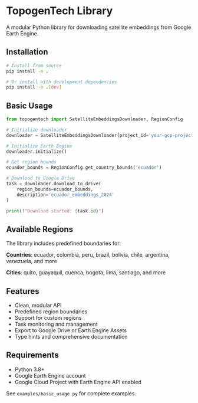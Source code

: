 # TopogenTech Library

A modular Python library for downloading satellite embeddings from Google Earth Engine.

## Installation

```bash
# Install from source
pip install -e .

# Or install with development dependencies
pip install -e .[dev]
```

## Basic Usage

```python
from topogentech import SatelliteEmbeddingsDownloader, RegionConfig

# Initialize downloader
downloader = SatelliteEmbeddingsDownloader(project_id='your-gcp-project-id')

# Initialize Earth Engine
downloader.initialize()

# Get region bounds
ecuador_bounds = RegionConfig.get_country_bounds('ecuador')

# Download to Google Drive
task = downloader.download_to_drive(
    region_bounds=ecuador_bounds,
    description='ecuador_embeddings_2024'
)

print(f"Download started: {task.id}")
```

## Available Regions

The library includes predefined boundaries for:

**Countries**: ecuador, colombia, peru, brazil, bolivia, chile, argentina, venezuela, and more

**Cities**: quito, guayaquil, cuenca, bogota, lima, santiago, and more

## Features

- Clean, modular API
- Predefined region boundaries
- Support for custom regions
- Task monitoring and management
- Export to Google Drive or Earth Engine Assets
- Type hints and comprehensive documentation

## Requirements

- Python 3.8+
- Google Earth Engine account
- Google Cloud Project with Earth Engine API enabled

See `examples/basic_usage.py` for complete examples.